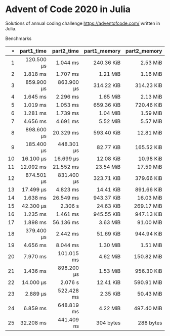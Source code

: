 # Advent of Code 2020 in Julia

Solutions of annual coding challenge https://adventofcode.com/ written in Julia.

Benchmarks

|   ∘ | part1_time | part2_time | part1_memory | part2_memory |   
| ---:| ----------:| ----------:| ------------:| ------------:|   
|   1 | 120.500 μs |   1.044 ms |   240.36 KiB |     2.53 MiB |
|   2 |   1.818 ms |   1.707 ms |     1.21 MiB |     1.16 MiB |
|   3 | 859.900 μs | 863.900 μs |   314.22 KiB |   314.23 KiB |
|   4 |   1.645 ms |   2.296 ms |     1.65 MiB |     2.13 MiB |
|   5 |   1.019 ms |   1.053 ms |   659.36 KiB |   720.46 KiB |
|   6 |   1.281 ms |   1.739 ms |     1.04 MiB |     1.59 MiB |
|   7 |   4.656 ms |   4.691 ms |     5.52 MiB |     5.57 MiB |
|   8 | 898.600 μs |  20.329 ms |   593.40 KiB |    12.81 MiB |
|   9 | 185.400 μs | 448.301 μs |    82.77 KiB |   165.52 KiB |
|  10 |  16.100 μs |  16.699 μs |    12.08 KiB |    10.98 KiB |
|  11 |  12.092 ms |  21.552 ms |    23.54 MiB |    17.59 MiB |
|  12 | 874.501 μs | 831.400 μs |   323.71 KiB |   379.66 KiB |
|  13 |  17.499 μs |   4.823 ms |    14.41 KiB |   891.66 KiB |
|  14 |   1.638 ms |  26.549 ms |   943.37 KiB |    16.03 MiB |
|  15 |  42.300 μs |    2.306 s |    24.63 KiB |   269.17 MiB |
|  16 |   1.235 ms |   1.461 ms |   945.55 KiB |   947.13 KiB |
|  17 |   1.898 ms |  56.136 ms |     3.63 MiB |    91.00 MiB |
|  18 | 379.400 μs |   2.442 ms |    51.69 KiB |   944.94 KiB |
|  19 |   4.656 ms |   8.044 ms |     1.30 MiB |     1.51 MiB |
|  20 |   7.970 ms | 101.015 ms |     4.62 MiB |   150.82 MiB |
|  21 |   1.436 ms | 898.200 μs |     1.53 MiB |   956.30 KiB |
|  22 |  14.000 μs |    2.076 s |    12.41 KiB |   590.91 MiB |
|  23 |   2.889 μs | 522.428 ms |     2.35 KiB |    50.43 MiB |
|  24 |   6.859 ms | 648.819 ms |     4.22 MiB |   497.40 MiB |
|  25 |  32.208 ms | 441.409 ns |    304 bytes |    288 bytes |
